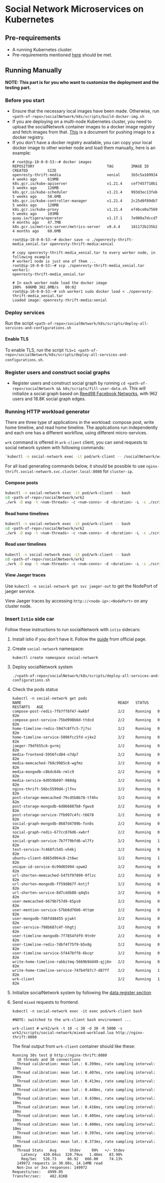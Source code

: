 # Social Network Microservices on Kubernetes

## Pre-requirements

- A running Kubernetes cluster.
- Pre-requirements mentioned [here](https://github.com/intel-sandbox/DeathStarBenchPlusPlus/blob/master/socialNetwork/README.md) should be met.

## Running Manually

**NOTE: This part is for you who want to customize the deployment and the testing part.** 

### Before you start

- Ensure that the necessary local images have been made. Otherwise, run `<path-of-repo>/socialNetwork/k8s/scripts/build-docker-img.sh`
- If you are deploying on a multi-node Kubernetes cluster, you need to upload the socialNetwork container images to a
  docker image registry and fetch images from that. [This](https://docs.docker.com/engine/reference/commandline/push/)
  is a document for pushing image to a docker registry.
- If you don't have a docker registry available, you can copy your local docker image to other worker node and load
  them manually, here is an example:
    ```shell
    # root@ip-10-0-0-53:~# docker images
    REPOSITORY                                 TAG        IMAGE ID       CREATED         SIZE
    openresty-thrift-media                     xenial     3b5c5a109924   4 weeks ago     619MB
    k8s.gcr.io/kube-apiserver                  v1.21.4    cef7457710b1   5 weeks ago     126MB
    k8s.gcr.io/kube-scheduler                  v1.21.4    993d3ec13feb   5 weeks ago     50.6MB
    k8s.gcr.io/kube-controller-manager         v1.21.4    2c25d0f89db7   5 weeks ago     120MB
    k8s.gcr.io/kube-proxy                      v1.21.4    ef4bce0a7569   5 weeks ago     103MB
    quay.io/tigera/operator                    v1.17.1    7e900a7dccd7   4 months ago    47.7MB
    k8s.gcr.io/metrics-server/metrics-server   v0.4.4     181172b235b2   4 months ago    60.6MB

    root@ip-10-0-0-53:~# docker save -o ./openresty-thrift-media_xenial.tar openresty-thrift-media:xenial

    # copy openresty-thrift-media_xenial.tar to every worker node, in following example
    # worker1 node is just one of them ...
    root@ip-10-0-0-53:~# scp ./openresty-thrift-media_xenial.tar worker1:
    openresty-thrift-media_xenial.tar

    # In each worker node load the docker image                                                                                                                                                             100%  606MB 302.8MB/s   00:02
    root@ip-10-0-0-53:~# ssh worker1 sudo docker load < ./openresty-thrift-media_xenial.tar
    Loaded image: openresty-thrift-media:xenial

    ```

### Deploy services

Run the script `<path-of-repo>/socialNetwork/k8s/scripts/deploy-all-services-and-configurations.sh`

#### Enable TLS
To enable TLS, run the script `TLS=1 <path-of-repo>/socialNetwork/k8s/scripts/deploy-all-services-and-configurations.sh`.

### Register users and construct social graphs

- Register users and construct social graph by running `cd <path-of-repo>/socialNetwork && k8s/scripts/fill-user-data.sh`.
  This will initialize a social graph based on [Reed98 Facebook Networks](http://networkrepository.com/socfb-Reed98.php), with 962 users and 18.8K social graph edges. 

### Running HTTP workload generator

There are three type of applications in the workload: compose post, write home timeline, and read home timeline.
The applications run independently and each one has a different workflow, using different micro-services.

`wrk` command is offered in `wrk-client` client, you can send requests to social network system with following commands:

```bash
`kubectl -n social-network exec -it pod/wrk-client -- /socialNetwork/wrk2/wrk <wrk Parameters>`
```

For all load generating commands below, it should be possible to use
`nginx-thrift.social-network.svc.cluster.local:8080` for `cluster-ip`.

#### Compose posts

```bash
kubectl -n social-network exec -it pod/wrk-client -- bash
cd <path-of-repo>/socialNetwork/wrk2
./wrk -D exp -t <num-threads> -c <num-conns> -d <duration> -L -s ./scripts/social-network/compose-post.lua http://<cluster-ip>/wrk2-api/post/compose -R <reqs-per-sec>
```

#### Read home timelines

```bash
kubectl -n social-network exec -it pod/wrk-client -- bash
cd <path-of-repo>/socialNetwork/wrk2
./wrk -D exp -t <num-threads> -c <num-conns> -d <duration> -L -s ./scripts/social-network/read-home-timeline.lua http://<cluster-ip>/wrk2-api/home-timeline/read -R <reqs-per-sec>
```

#### Read user timelines

```bash
kubectl -n social-network exec -it pod/wrk-client -- bash
cd <path-of-repo>/socialNetwork/wrk2
./wrk -D exp -t <num-threads> -c <num-conns> -d <duration> -L -s ./scripts/social-network/read-user-timeline.lua http://<cluster-ip>/wrk2-api/user-timeline/read -R <reqs-per-sec>
```

#### View Jaeger traces

Use `kubectl -n social-network get svc jaeger-out` to get the NodePort of jaeger service.

 View Jaeger traces by accessing `http://<node-ip>:<NodePort>` on any cluster node.

### Insert `Istio` side car

Follow these instructions to run socialNetwork with `istio` sidecars:

1. Install istio if you don't have it.
   Follow the [guide](https://istio.io/latest/docs/setup/getting-started/) from official page.

1. Create `social-network` namespace:

    ```shell
    kubectl create namespace social-network
    ```

1. Deploy socialNetwork system

    ```shell
    ./<path-of-repo>/socialNetwork/k8s/scripts/deploy-all-services-and-configurations.sh
    ```

1. Check the pods status

    ``` shell
    kubectl -n social-network get pods
    NAME                                            READY   STATUS    RESTARTS   AGE
    compose-post-redis-7fb7ff8f47-kwkbf             2/2     Running   0          82m
    compose-post-service-75bd998b6d-ttdcd           2/2     Running   0          82m
    home-timeline-redis-5947c8ffc5-7j7sc            2/2     Running   0          82m
    home-timeline-service-5896fcc5fd-vj4x2          2/2     Running   0          82m
    jaeger-79df655c6-gvrmj                          2/2     Running   0          82m
    media-frontend-5956fcd84-n7dp7                  2/2     Running   0          82m
    media-memcached-768c9985c8-wgfmz                2/2     Running   0          82m
    media-mongodb-c8bdc64b-rmlc9                    2/2     Running   0          82m
    media-service-6d959b697-988dg                   2/2     Running   0          82m
    nginx-thrift-56bc5599d4-jlfnv                   2/2     Running   0          82m
    post-storage-memcached-79cd5b8b78-tf4hv         2/2     Running   0          82m
    post-storage-mongodb-6d866887b8-fgws8           2/2     Running   0          82m
    post-storage-service-7fb997c4fc-t6678           2/2     Running   0          82m
    social-graph-mongodb-8687d4789b-fxn8s           2/2     Running   0          82m
    social-graph-redis-677cc876d6-xwbrf             2/2     Running   0          82m
    social-graph-service-7b7f79bfd6-wl7fz           2/2     Running   1          82m
    text-service-7c468fc545-vh4kj                   2/2     Running   0          82m
    ubuntu-client-6865d964c8-2t6wc                  2/2     Running   1          82m
    unique-id-service-6c99d65994-xpwm2              2/2     Running   0          82m
    url-shorten-memcached-5475f97899-9flzc          2/2     Running   0          82m
    url-shorten-mongodb-ff59d867f-kntjf             2/2     Running   0          82m
    url-shorten-service-8d7cddb88-q4q5s             2/2     Running   0          82m
    user-memcached-6679b757d9-65ps9                 2/2     Running   0          82m
    user-mention-service-57bb6d76b6-4ttqm           2/2     Running   0          82m
    user-mongodb-7d6fd48455-pjwkt                   2/2     Running   0          82m
    user-service-798b687c4f-hhgtj                   2/2     Running   0          82m
    user-timeline-mongodb-7f7854fdf9-9tn9r          2/2     Running   0          82m
    user-timeline-redis-7dbf4f75f9-b5x8g            2/2     Running   0          82m
    user-timeline-service-5f447bff8-6kcqr           2/2     Running   0          82m
    write-home-timeline-rabbitmq-5669b9dd49-qjj6n   2/2     Running   0          82m
    write-home-timeline-service-747b4f87c7-d87ff    2/2     Running   1          82m
    wrk-client                                      2/2     Running   1          82m
    ```

1. Initialize socialNetwork system by following the [data register section](#register-users-and-construct-social-graphs)

1. Send `mixed` requests to frontend.

    ```shell
    kubectl -n social-network exec -it exec pod/wrk-client bash

    #NOTE: switched to the wrk-client bash environment ...

    wrk-client # wrk2/wrk -t 10 -c 30 -d 30 -R 5000 -s wrk2/scripts/social-network/mixed-workload.lua http://nginx-thrift:8080
    ```

    The final output from `wrk-client` container should like these:

    ``` terminal
    Running 30s test @ http://nginx-thrift:8080
      10 threads and 30 connections
      Thread calibration: mean lat.: 0.399ms, rate sampling interval: 10ms
      Thread calibration: mean lat.: 0.407ms, rate sampling interval: 10ms
      Thread calibration: mean lat.: 0.413ms, rate sampling interval: 10ms
      Thread calibration: mean lat.: 0.448ms, rate sampling interval: 10ms
      Thread calibration: mean lat.: 0.430ms, rate sampling interval: 10ms
      Thread calibration: mean lat.: 0.416ms, rate sampling interval: 10ms
      Thread calibration: mean lat.: 0.405ms, rate sampling interval: 10ms
      Thread calibration: mean lat.: 0.400ms, rate sampling interval: 10ms
      Thread calibration: mean lat.: 0.397ms, rate sampling interval: 10ms
      Thread calibration: mean lat.: 0.373ms, rate sampling interval: 10ms
      Thread Stats   Avg      Stdev     99%   +/- Stdev
        Latency   420.04us  320.79us   1.46ms   83.90%
        Req/Sec   526.73     86.92   666.00     74.13%
      149972 requests in 30.00s, 14.14MB read
      Non-2xx or 3xx responses: 149972
    Requests/sec:   4999.05
    Transfer/sec:    482.81KB
    ```
